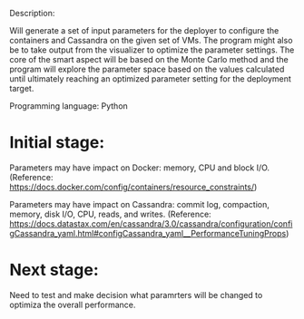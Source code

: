 Description:

Will generate a set of input parameters for the deployer to configure the containers and Cassandra on the given set of VMs. The program might also be to take output from the visualizer to optimize the parameter settings. The core of the smart aspect will be based on the Monte Carlo method and the program will explore the parameter space based on the values calculated until ultimately reaching an optimized parameter setting for the deployment target.


Programming language:
Python

# Initial stage:

Parameters may have impact on Docker: memory, CPU and block I/O.
(Reference: https://docs.docker.com/config/containers/resource_constraints/)

Parameters may have impact on Cassandra: commit log, compaction, memory, disk I/O, CPU, reads, and writes.
(Reference: https://docs.datastax.com/en/cassandra/3.0/cassandra/configuration/configCassandra_yaml.html#configCassandra_yaml__PerformanceTuningProps)

# Next stage:

Need to test and make decision what paramrters will be changed to optimiza the overall performance.








